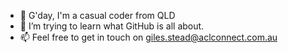 - 👋 G'day, I'm a casual coder from QLD
- 🌱 I’m trying to learn what GitHub is all about.
- 📫 Feel free to get in touch on giles.stead@aclconnect.com.au

<!---
gstea96/gstea96 is a ✨ special ✨ repository because its `README.md` (this file) appears on your GitHub profile.
You can click the Preview link to take a look at your changes.
--->
